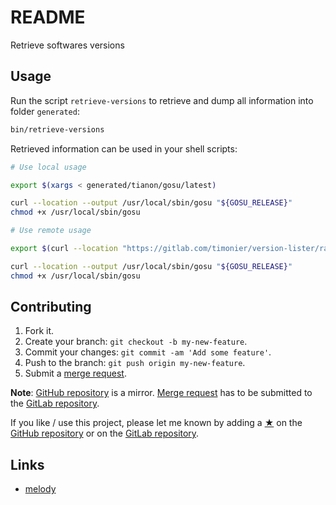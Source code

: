 # README

Retrieve softwares versions

## Usage

Run the script `retrieve-versions` to retrieve and dump all information into folder `generated`:

```sh
bin/retrieve-versions
```

Retrieved information can be used in your shell scripts:

```sh
# Use local usage

export $(xargs < generated/tianon/gosu/latest)

curl --location --output /usr/local/sbin/gosu "${GOSU_RELEASE}"
chmod +x /usr/local/sbin/gosu

# Use remote usage

export $(curl --location "https://gitlab.com/timonier/version-lister/raw/generated/tianon/gosu/latest" | xargs)

curl --location --output /usr/local/sbin/gosu "${GOSU_RELEASE}"
chmod +x /usr/local/sbin/gosu
```

## Contributing

1. Fork it.
2. Create your branch: `git checkout -b my-new-feature`.
3. Commit your changes: `git commit -am 'Add some feature'`.
4. Push to the branch: `git push origin my-new-feature`.
5. Submit a [merge request](https://docs.gitlab.com/ee/user/project/merge_requests/).

__Note__: [GitHub repository](https://github.com/timonier/version-lister) is a mirror. [Merge request](https://docs.gitlab.com/ee/user/project/merge_requests/) has to be submitted to the [GitLab repository](https://gitlab.com/timonier/version-lister).

If you like / use this project, please let me known by adding a [★](https://help.github.com/articles/about-stars/) on the [GitHub repository](https://github.com/timonier/version-lister) or on the [GitLab repository](https://gitlab.com/timonier/version-lister).

## Links

* [melody](https://github.com/sensiolabs/melody)
